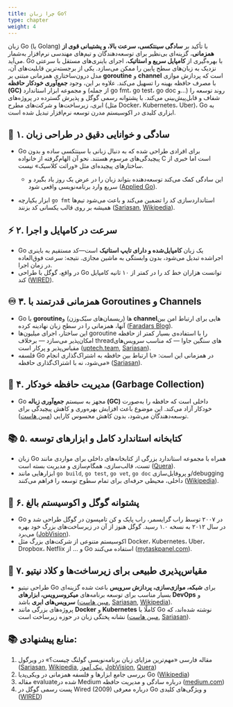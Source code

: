 ```yaml
---
title: چرا زبان Go؟
type: chapter
weight: 4
---
```



زبان Go (یا Golang) با تأکید بر **سادگی سینتکسی، سرعت بالا، و پشتیبانی قوی از همزمانی**، گزینه‌ای بی‌نظیر برای توسعه‌دهندگان و تیم‌های مهندسی نرم‌افزار به‌شمار می‌آید. Go با بهره‌گیری از **کامپایل سریع و استاتیک**، اجرای باینری‌های مستقل با سرعتی نزدیک به زبان‌های سطح پایین را ممکن می‌سازد. یکی از برجسته‌ترین قابلیت‌های آن، مدل درون‌ساختاری همزمانی مبتنی بر **goroutine** و **channel** است که پردازش موازی با مصرف حافظه بهینه را تسهیل می‌کند. علاوه بر این، وجود **جمع‌آوری خودکار حافظه (GC)** و مجموعه ابزار استاندارد (از جمله go fmt، go test، go doc و…) روند توسعه را شفاف و قابل‌پیش‌بینی می‌کند. با پشتوانه رسمی گوگل و پذیرش گسترده در پروژه‌های ابری، زیرساخت‌ها و شرکت‌های مطرح (مثل Docker، Kubernetes، Uber)، Go به ابزاری کلیدی در اکوسیستم مدرن توسعه نرم‌افزار تبدیل شده است.

## 🎯 ۱. **سادگی و خوانایی دقیق در طراحی زبان**

- Go برای افرادی طراحی شده که به دنبال زبانی با سینتکسی ساده و بدون پیچیدگی‌های مرسوم هستند. نحو آن الهام‌گرفته از خانواده C است اما خبری از ساختارهای پیچیده‌ای مثل «وراثت کلاسیک» نیست.

    - این سادگی کمک می‌کند توسعه‌دهنده بتواند زبان را در عرض یک روز یاد بگیرد و سریع وارد برنامه‌نویسی واقعی شود ([Applied Go](https://appliedgo.net/why-go/ "15 Reasons I Love Go - Applied Go")).
    
- ابزار یکپارچه `go fmt` استانداردسازی کد را تضمین می‌کند و باعث می‌شود تیم‌ها همیشه بر روی قالب یکسانی کد بزنند ([Sariasan](https://sariasan.com/featured/go-programming-language/ "زبان برنامه نویسی go (معرفی، کاربردها، معایب و مزایا) - سریع آسان"), [Wikipedia](https://en.wikipedia.org/wiki/Go_%28programming_language%29 "Go (programming language)")).


## ⚡ ۲. **سرعت در کامپایل و اجرا**

- Go یک زبان **کامپایل‌شده و دارای تایپ استاتیک** است—کد مستقیم به باینری اجراشده تبدیل می‌شود، بدون وابستگی به ماشین مجازی. نتیجه: سرعت فوق‌العاده در زمان اجرا.
- در واقع، گوگل با طراحی Go توانست هزاران خط کد را در کمتر از ۱۰ ثانیه کامپایل کند ([WIRED](https://www.wired.com/2009/11/google-announces-a-new-programming-language-google-go "Meet Go, Google's New Programming Language")).

## ♾️ ۳. **همزمانی قدرتمند با Goroutines و Channels**

- Go با **goroutine**‌ها (ریسمان‌های سبُک‌وزن) و **channel**هایی برای ارتباط امن بین آنها، همزمانی را در سطح زبان نهادینه کرده ([Faradars Blog](https://blog.faradars.org/why-should-you-learn-go/ "چرا باید زبان برنامه نویسی Go را بیاموزیم؟ — راهنمای جامع - مجله فرادرس")).
- این ساختار، اجرای میلیون‌ها goroutine را با استفاده‌ی بسیار کمتر از حافظه امکان‌پذیر می‌سازد — برخلاف thread‌های سنگین جاوا — که مناسب سرویس‌های مقیاس‌پذیر و پرکار است ([uptech.team](https://www.uptech.team/blog/why-use-golang-for-your-project "Best practices: Why use Golang for your project - UPTech Team"), [Sariasan](https://sariasan.com/featured/go-programming-language/ "زبان برنامه نویسی go (معرفی، کاربردها، معایب و مزایا) - سریع آسان")).
- فلسفه Go در همزمانی این است: «با ارتباط بین حافظه به اشتراک‌گذاری انجام می‌شود، نه با اشتراک‌گذاری حافظه» ([Sariasan](https://sariasan.com/featured/go-programming-language/ "زبان برنامه نویسی go (معرفی، کاربردها، معایب و مزایا) - سریع آسان")).

## 🧠 ۴. **مدیریت حافظه خودکار (Garbage Collection)**

- Go مجهز به سیستم **جمع‌آوری زباله (GC)** داخلی است که حافظه را به‌صورت خودکار آزاد می‌کند. این موضوع باعث افزایش بهره‌وری و کاهش پیچیدگی برای توسعه‌دهندگان می‌شود، بدون کاهش محسوس کارایی ([مبین هاست](https://www.mobinhost.com/mag/go-programming-language/ "زبان برنامه نویسی Go، زبانی برای سرعت، کارایی و امنیت - مبین هاست")).

## 📚 ۵. **کتابخانه استاندارد کامل و ابزارهای توسعه**

- زبان Go همراه با مجموعه استاندارد بزرگی از کتابخانه‌های داخلی برای مواردی مانند تست، قالب‌سازی، همگام‌سازی و مدیریت بسته است ([Quera](https://quera.org/blog/golang-explained/ "گولنگ چیست ؟ - بررسی مزایا، معایب و کاربردهای زبان برنامه‌نویسی Go")).
- ابزارهایی مانند `go build`, `go test`, `go vet`, `go doc` و پروفایل‌سازی/debugging داخلی، محیطی حرفه‌ای برای تمام سطوح توسعه را فراهم می‌کنند ([Wikipedia](https://en.wikipedia.org/wiki/Go_%28programming_language%29 "Go (programming language)")).

## 🏢 ۶. **پشتوانه گوگل و اکوسیستم بالغ**

- Go در ۲۰۰۷ توسط راب گرایسمر، راب پایک و کن تامپسون در گوگل طراحی شد و در سال ۲۰۱۲ به نسخه ۱.۰ رسید. گوگل هنوز از آن در زیرساخت‌های بزرگ خود بهره می‌برد ([JobVision](https://jobvision.ir/blog/go-developer-recruitment/ "بررسی کاربرد زبان go، میزان درآمد و بازار کار آن - جاب ویژن")).
- اکوسیستم متنوعی از شرکت‌های بزرگ مثل Docker، Kubernetes، Uber، Dropbox، Netflix و … از Go استفاده می‌کنند ([mytaskpanel.com](https://www.mytaskpanel.com/go-programming-language/ "Go programming language: utilities, characteristics and advantages")).

## 🧩 ۷. **مقیاس‌پذیری طبیعی برای زیرساخت‌ها و کلاد نیتیو**

- طراحی نیتیو Go برای **شبکه، موازی‌سازی، پردازش سرویس** باعث شده گزینه‌ای بسیار مناسب برای توسعه برنامه‌های **میکروسرویس، ابزارهای DevOps** و **سرویس‌های ابری** باشد ([مبین هاست](https://www.mobinhost.com/mag/go-programming-language/ "زبان برنامه نویسی Go، زبانی برای سرعت، کارایی و امنیت - مبین هاست"), [Sariasan](https://sariasan.com/featured/go-programming-language/ "زبان برنامه نویسی go (معرفی، کاربردها، معایب و مزایا) - سریع آسان"), [Wikipedia](https://en.wikipedia.org/wiki/Go_%28programming_language%29 "Go (programming language)")).
- پروژه‌های بزرگی مانند **Docker** و **Kubernetes** کاملًا با Go نوشته شده‌اند، که نشانه پختگی زبان در حوزه زیرساخت است ([مبین هاست](https://www.mobinhost.com/mag/go-programming-language/ "زبان برنامه نویسی Go، زبانی برای سرعت، کارایی و امنیت - مبین هاست"), [Sariasan](https://sariasan.com/featured/go-programming-language/ "زبان برنامه نویسی go (معرفی، کاربردها، معایب و مزایا) - سریع آسان")).

## 📚 منابع پیشنهادی:

1. مقاله فارسی «مهم‌ترین مزایای زبان برنامه‌نویسی گولنگ چیست؟» در ویرگول ([Sariasan](https://sariasan.com/featured/go-programming-language/ "زبان برنامه نویسی go (معرفی، کاربردها، معایب و مزایا) - سریع آسان"), [Wikipedia](https://en.wikipedia.org/wiki/Go_%28programming_language%29 "Go (programming language)"), [نیک آموز](https://nikamooz.com/the-future-of-go-programming-language/ "آینده زبان گو: بررسی ۰ تا ۱۰۰ بازار کار + ۹ مرحله یادگیری - نیک آموز"), [JobVision](https://jobvision.ir/blog/go-developer-recruitment/ "بررسی کاربرد زبان go، میزان درآمد و بازار کار آن - جاب ویژن"), [Quera](https://quera.org/blog/golang-explained/ "گولنگ چیست ؟ - بررسی مزایا، معایب و کاربردهای زبان برنامه‌نویسی Go"))
2. بررسی جامع ابزارها و فلسفه همزمانی در ویکی‌پدیا Go ([Wikipedia](https://en.wikipedia.org/wiki/Go_%28programming_language%29 "Go (programming language)"))
3. مقاله evaluate‌شده در Medium درباره سادگی و مدیریت حافظه ([medium.com](https://medium.com/%40julienetienne/why-go-the-benefits-of-golang-6c39ea6cff7e "Why Go: The benefits of Golang - by Julien Etienne - Medium"))
4. پست رسمی گوگل در Wired (2009) درباره معرفی Go و ویژگی‌های کلیدی ([WIRED](https://www.wired.com/2009/11/google-announces-a-new-programming-language-google-go "Meet Go, Google's New Programming Language"))